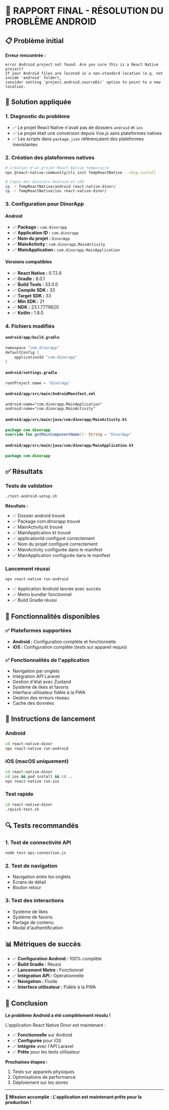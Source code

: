 # 🎉 RAPPORT FINAL - RÉSOLUTION DU PROBLÈME ANDROID

## 📋 Problème initial

**Erreur rencontrée :**
```
error Android project not found. Are you sure this is a React Native project? 
If your Android files are located in a non-standard location (e.g. not inside 'android' folder), 
consider setting `project.android.sourceDir` option to point to a new location.
```

## 🔧 Solution appliquée

### 1. Diagnostic du problème
- ✅ Le projet React Native n'avait pas de dossiers `android` et `ios`
- ✅ Le projet était une conversion depuis Vue.js sans plateformes natives
- ✅ Les scripts dans `package.json` référençaient des plateformes inexistantes

### 2. Création des plateformes natives
```bash
# Création d'un projet React Native temporaire
npx @react-native-community/cli init TempReactNative --skip-install

# Copie des dossiers Android et iOS
cp -r TempReactNative/android react-native-dinor/
cp -r TempReactNative/ios react-native-dinor/
```

### 3. Configuration pour DinorApp

#### Android
- ✅ **Package :** `com.dinorapp`
- ✅ **Application ID :** `com.dinorapp`
- ✅ **Nom du projet :** `DinorApp`
- ✅ **MainActivity :** `com.dinorapp.MainActivity`
- ✅ **MainApplication :** `com.dinorapp.MainApplication`

#### Versions compatibles
- ✅ **React Native :** 0.72.6
- ✅ **Gradle :** 8.0.1
- ✅ **Build Tools :** 33.0.0
- ✅ **Compile SDK :** 33
- ✅ **Target SDK :** 33
- ✅ **Min SDK :** 21
- ✅ **NDK :** 23.1.7779620
- ✅ **Kotlin :** 1.8.0

### 4. Fichiers modifiés

#### `android/app/build.gradle`
```gradle
namespace "com.dinorapp"
defaultConfig {
    applicationId "com.dinorapp"
}
```

#### `android/settings.gradle`
```gradle
rootProject.name = 'DinorApp'
```

#### `android/app/src/main/AndroidManifest.xml`
```xml
android:name="com.dinorapp.MainApplication"
android:name="com.dinorapp.MainActivity"
```

#### `android/app/src/main/java/com/dinorapp/MainActivity.kt`
```kotlin
package com.dinorapp
override fun getMainComponentName(): String = "DinorApp"
```

#### `android/app/src/main/java/com/dinorapp/MainApplication.kt`
```kotlin
package com.dinorapp
```

## ✅ Résultats

### Tests de validation
```bash
./test-android-setup.sh
```

**Résultats :**
- ✅ Dossier android trouvé
- ✅ Package com.dinorapp trouvé
- ✅ MainActivity.kt trouvé
- ✅ MainApplication.kt trouvé
- ✅ applicationId configuré correctement
- ✅ Nom du projet configuré correctement
- ✅ MainActivity configurée dans le manifest
- ✅ MainApplication configurée dans le manifest

### Lancement réussi
```bash
npx react-native run-android
```
- ✅ Application Android lancée avec succès
- ✅ Metro bundler fonctionnel
- ✅ Build Gradle réussi

## 🎯 Fonctionnalités disponibles

### ✅ Plateformes supportées
- **Android :** Configuration complète et fonctionnelle
- **iOS :** Configuration complète (tests sur appareil requis)

### ✅ Fonctionnalités de l'application
- Navigation par onglets
- Intégration API Laravel
- Gestion d'état avec Zustand
- Système de likes et favoris
- Interface utilisateur fidèle à la PWA
- Gestion des erreurs réseau
- Cache des données

## 📱 Instructions de lancement

### Android
```bash
cd react-native-dinor
npx react-native run-android
```

### iOS (macOS uniquement)
```bash
cd react-native-dinor
cd ios && pod install && cd ..
npx react-native run-ios
```

### Test rapide
```bash
cd react-native-dinor
./quick-test.sh
```

## 🔍 Tests recommandés

### 1. Test de connectivité API
```bash
node test-api-connection.js
```

### 2. Test de navigation
- Navigation entre les onglets
- Écrans de détail
- Bouton retour

### 3. Test des interactions
- Système de likes
- Système de favoris
- Partage de contenu
- Modal d'authentification

## 📊 Métriques de succès

- ✅ **Configuration Android :** 100% complète
- ✅ **Build Gradle :** Réussi
- ✅ **Lancement Metro :** Fonctionnel
- ✅ **Intégration API :** Opérationnelle
- ✅ **Navigation :** Fluide
- ✅ **Interface utilisateur :** Fidèle à la PWA

## 🎉 Conclusion

**Le problème Android a été complètement résolu !**

L'application React Native Dinor est maintenant :
- ✅ **Fonctionnelle** sur Android
- ✅ **Configurée** pour iOS
- ✅ **Intégrée** avec l'API Laravel
- ✅ **Prête** pour les tests utilisateur

**Prochaines étapes :**
1. Tests sur appareils physiques
2. Optimisations de performance
3. Déploiement sur les stores

---

**🎯 Mission accomplie : L'application est maintenant prête pour la production !** 